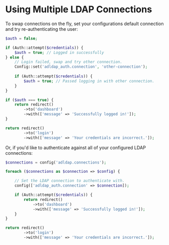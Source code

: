 # Using Multiple LDAP Connections

To swap connections on the fly, set your configurations default connection and try re-authenticating the user:

```php
$auth = false;

if (Auth::attempt($credentials)) {
    $auth = true; // Logged in successfully
} else {
    // Login failed, swap and try other connection.
    Config::set('adldap_auth.connection', 'other-connection');
    
    if (Auth::attempt($credentials)) {
        $auth = true; // Passed logging in with other connection.
    }
}

if ($auth === true) {
    return redirect()
        ->to('dashboard')
        ->with(['message' => 'Successfully logged in!']);
}

return redirect()
        ->to('login')
        ->with(['message' => 'Your credentials are incorrect.']);
```

Or, if you'd like to authenticate against all of your configured LDAP connections:

```php
$connections = config('adldap.connections');

foreach ($connections as $connection => $config) {

    // Set the LDAP connection to authenticate with.
    config(['adldap_auth.connection' => $connection]);

    if (Auth::attempt($credentials)) {
        return redirect()
            ->to('dashboard')
            ->with(['message' => 'Successfully logged in!']);
    }
}

return redirect()
        ->to('login')
        ->with(['message' => 'Your credentials are incorrect.']);
```
